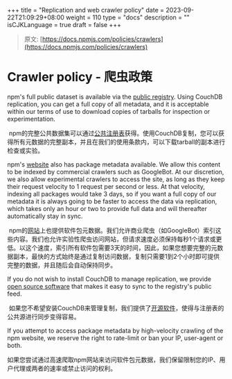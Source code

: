 +++
title = "Replication and web crawler policy"
date = 2023-09-22T21:09:29+08:00
weight = 110
type = "docs"
description = ""
isCJKLanguage = true
draft = false
+++

> 原文: [https://docs.npmjs.com/policies/crawlers](https://docs.npmjs.com/policies/crawlers)

# Crawler policy - 爬虫政策

npm's full public dataset is available via the [public registry](https://docs.npmjs.com/misc/registry). Using CouchDB replication, you can get a full copy of all metadata, and it is acceptable within our terms of use to download copies of tarballs for inspection or experimentation.

​	npm的完整公共数据集可以通过[公共注册表](https://docs.npmjs.com/misc/registry)获得。使用CouchDB复制，您可以获得所有元数据的完整副本，并且在我们的使用条款内，可以下载tarball的副本进行检查或实验。

npm's [website](https://www.npmjs.com) also has package metadata available. We allow this content to be indexed by commercial crawlers such as GoogleBot. At our discretion, we also allow experimental crawlers to access the site, as long as they keep their request velocity to 1 request per second or less. At that velocity, indexing all packages would take 3 days, so if you want a full copy of our metadata it is always going to be faster to access the data via replication, which takes only an hour or two to provide full data and will thereafter automatically stay in sync.

​	npm的[网站](https://www.npmjs.com)上也提供软件包元数据。我们允许商业爬虫（如GoogleBot）索引这些内容。我们也允许实验性爬虫访问网站，但请求速度必须保持每秒1个请求或更低。以这个速度，索引所有软件包需要3天的时间，因此，如果您想要完整的元数据副本，最快的方式始终是通过复制访问数据，复制只需要1到2个小时即可提供完整的数据，并且随后会自动保持同步。

If you do not wish to install CouchDB to manage replication, we provide [open source software](https://github.com/npm/concurrent-couch-follower) that makes it easy to sync to the registry's public feed.

​	如果您不希望安装CouchDB来管理复制，我们提供了[开源软件](https://github.com/npm/concurrent-couch-follower)，使得与注册表的公共源进行同步变得容易。

If you attempt to access package metadata by high-velocity crawling of the npm website, we reserve the right to rate-limit or ban your IP, user-agent or both.

​	如果您尝试通过高速爬取npm网站来访问软件包元数据，我们保留限制您的IP、用户代理或两者的速率或禁止访问的权利。
